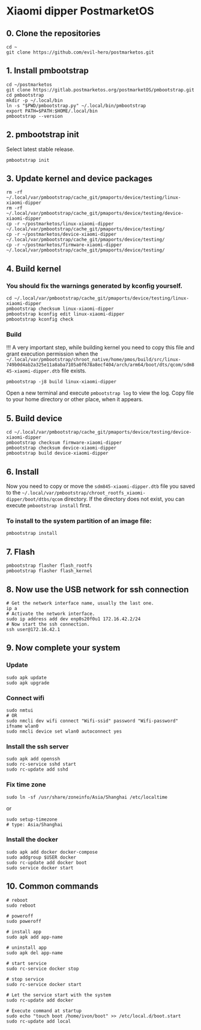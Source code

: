 # Xiaomi dipper PostmarketOS

## 0. Clone the repositories
```shell
cd ~
git clone https://github.com/evil-hero/postmarketos.git
```

## 1. Install pmbootstrap
```shell
cd ~/postmarketos
git clone https://gitlab.postmarketos.org/postmarketOS/pmbootstrap.git
cd pmbootstrap
mkdir -p ~/.local/bin
ln -s "$PWD/pmbootstrap.py" ~/.local/bin/pmbootstrap
export PATH=$PATH:$HOME/.local/bin
pmbootstrap --version

```

## 2. pmbootstrap init

Select latest stable release.

```shell
pmbootstrap init
```

## 3. Update kernel and device packages
```shell
rm -rf ~/.local/var/pmbootstrap/cache_git/pmaports/device/testing/linux-xiaomi-dipper
rm -rf ~/.local/var/pmbootstrap/cache_git/pmaports/device/testing/device-xiaomi-dipper
cp -r ~/postmarketos/linux-xiaomi-dipper ~/.local/var/pmbootstrap/cache_git/pmaports/device/testing/
cp -r ~/postmarketos/device-xiaomi-dipper ~/.local/var/pmbootstrap/cache_git/pmaports/device/testing/
cp -r ~/postmarketos/firmware-xiaomi-dipper ~/.local/var/pmbootstrap/cache_git/pmaports/device/testing/
```

## 4. Build kernel
### You should fix the warnings generated by kconfig yourself.
```shell
cd ~/.local/var/pmbootstrap/cache_git/pmaports/device/testing/linux-xiaomi-dipper
pmbootstrap checksum linux-xiaomi-dipper
pmbootstrap kconfig edit linux-xiaomi-dipper
pmbootstrap kconfig check
```
### Build
!!! A very important step, while building kernel you need to copy this file and grant execution permission when the `~/.local/var/pmbootstrap/chroot_native/home/pmos/build/src/linux-749b0d4ab2a325e11a8aba7105a0f678a8ecf404/arch/arm64/boot/dts/qcom/sdm845-xiaomi-dipper.dtb` file exists.
```shell
pmbootstrap -j8 build linux-xiaomi-dipper
```
Open a new terminal and execute `pmbootstrap log` to view the log. Copy file to your home directory or other place, when it appears.

## 5. Build device
```shell
cd ~/.local/var/pmbootstrap/cache_git/pmaports/device/testing/device-xiaomi-dipper
pmbootstrap checksum firmware-xiaomi-dipper
pmbootstrap checksum device-xiaomi-dipper
pmbootstrap build device-xiaomi-dipper
```

## 6. Install
Now you need to copy or move the `sdm845-xiaomi-dipper.dtb` file you saved to the `~/.local/var/pmbootstrap/chroot_rootfs_xiaomi-dipper/boot/dtbs/qcom` directory. If the directory does not exist, you can execute `pmbootstrap install` first.

### To install to the system partition of an image file:
```shell
pmbootstrap install
```

## 7. Flash
```shell
pmbootstrap flasher flash_rootfs
pmbootstrap flasher flash_kernel
```

## 8. Now use the USB network for ssh connection
```shell
# Get the network interface name, usually the last one.
ip a
# Activate the network interface.
sudo ip address add dev enp0s20f0u1 172.16.42.2/24
# Now start the ssh connection.
ssh user@172.16.42.1
```

## 9. Now complete your system
### Update
```shell
sudo apk update
sudo apk upgrade
```
### Connect wifi
```shell
sudo nmtui
# OR
sudo nmcli dev wifi connect "Wifi-ssid" password "Wifi-password" ifname wlan0
sudo nmcli device set wlan0 autoconnect yes
```
### Install the ssh server
```shell
sudo apk add openssh
sudo rc-service sshd start
sudo rc-update add sshd
```
### Fix time zone
```shell
sudo ln -sf /usr/share/zoneinfo/Asia/Shanghai /etc/localtime
```
or
```shell
sudo setup-timezone
# type: Asia/Shanghai
```

### Install the docker
```shell
sudo apk add docker docker-compose
sudo addgroup $USER docker
sudo rc-update add docker boot
sudo service docker start
```

## 10. Common commands
```shell
# reboot
sudo reboot

# poweroff
sudo poweroff

# install app
sudo apk add app-name

# uninstall app
sudo apk del app-name

# start service
sudo rc-service docker stop

# stop service
sudo rc-service docker start

# Let the service start with the system
sudo rc-update add docker

# Execute command at startup
sudo echo "touch boot /home/ivon/boot" >> /etc/local.d/boot.start
sudo rc-update add local
```

